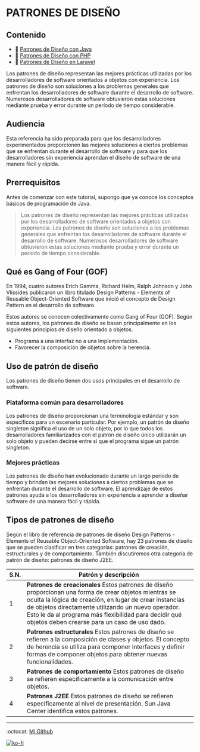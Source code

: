 # PATRONES DE DISEÑO

## Contenido

- :green_book: [Patrones de Diseño con Java](/patternsjava/README.md)
- :green_book: [Patrones de Diseño con PHP](/patternsphp/README.md)
- :green_book: [Patrones de Diseño en Laravel](/patternslaravel/README.md)

Los patrones de diseño representan las mejores prácticas utilizadas por los desarrolladores de software orientados a objetos con experiencia. Los patrones de diseño son soluciones a los problemas generales que enfrentan los desarrolladores de software durante el desarrollo de software. Numerosos desarrolladores de software obtuvieron estas soluciones mediante prueba y error durante un período de tiempo considerable.

## Audiencia

Esta referencia ha sido preparada para que los desarrolladores experimentados proporcionen las mejores soluciones a ciertos problemas que se enfrentan durante el desarrollo de software y para que los desarrolladores sin experiencia aprendan el diseño de software de una manera fácil y rápida.

## Prerrequisitos

Antes de comenzar con este tutorial, supongo que ya conoce los conceptos básicos de programación de Java.

> Los patrones de diseño representan las mejores prácticas utilizadas por los desarrolladores de software orientados a objetos con experiencia. Los patrones de diseño son soluciones a los problemas generales que enfrentan los desarrolladores de software durante el desarrollo de software. Numerosos desarrolladores de software obtuvieron estas soluciones mediante prueba y error durante un período de tiempo considerable.

## Qué es Gang of Four (GOF)

En 1994, cuatro autores Erich Gamma, Richard Helm, Ralph Johnson y John Vlissides publicaron un libro titulado Design Patterns - Elements of Reusable Object-Oriented Software que inició el concepto de Design Pattern en el desarrollo de software.

Estos autores se conocen colectivamente como Gang of Four (GOF). Según estos autores, los patrones de diseño se basan principalmente en los siguientes principios de diseño orientado a objetos.

- Programa a una interfaz no a una Implementación.
- Favorecer la composición de objetos sobre la herencia.

## Uso de patrón de diseño

Los patrones de diseño tienen dos usos principales en el desarrollo de software.

### Plataforma común para desarrolladores

Los patrones de diseño proporcionan una terminología estándar y son específicos para un escenario particular. Por ejemplo, un patrón de diseño singleton significa el uso de un solo objeto, por lo que todos los desarrolladores familiarizados con el patrón de diseño único utilizarán un solo objeto y pueden decirse entre sí que el programa sigue un patrón singleton.

### Mejores prácticas

Los patrones de diseño han evolucionado durante un largo período de tiempo y brindan las mejores soluciones a ciertos problemas que se enfrentan durante el desarrollo de software. El aprendizaje de estos patrones ayuda a los desarrolladores sin experiencia a aprender a diseñar software de una manera fácil y rápida.

## Tipos de patrones de diseño

Según el libro de referencia de patrones de diseño Design Patterns - Elements of Reusable Object-Oriented Software, hay 23 patrones de diseño que se pueden clasificar en tres categorías: patrones de creación, estructurales y de comportamiento. También discutiremos otra categoría de patrón de diseño: patrones de diseño J2EE.

S.N. | Patrón y descripción
------------ | -------------
1 | **Patrones de creacionales**  Estos patrones de diseño proporcionan una forma de crear objetos mientras se oculta la lógica de creación, en lugar de crear instancias de objetos directamente utilizando un nuevo operador. Esto le da al programa más flexibilidad para decidir qué objetos deben crearse para un caso de uso dado.
2 | **Patrones estructurales** Estos patrones de diseño se refieren a la composición de clases y objetos. El concepto de herencia se utiliza para componer interfaces y definir formas de componer objetos para obtener nuevas funcionalidades.
3 | **Patrones de comportamiento** Estos patrones de diseño se refieren específicamente a la comunicación entre objetos.
4 | **Patrones J2EE** Estos patrones de diseño se refieren específicamente al nivel de presentación. Sun Java Center identifica estos patrones.

---
:octocat: [Mi Github](https://github.com/FernandoCalmet)

[![ko-fi](https://www.ko-fi.com/img/githubbutton_sm.svg)](https://ko-fi.com/T6T41JKMI)
